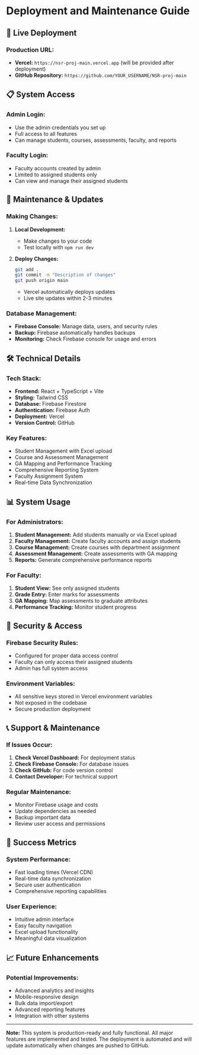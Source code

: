 # Deployment and Maintenance Guide

## 🚀 **Live Deployment**

### **Production URL:**
- **Vercel:** `https://nsr-proj-main.vercel.app` (will be provided after deployment)
- **GitHub Repository:** `https://github.com/YOUR_USERNAME/NSR-proj-main`

## 📋 **System Access**

### **Admin Login:**
- Use the admin credentials you set up
- Full access to all features
- Can manage students, courses, assessments, faculty, and reports

### **Faculty Login:**
- Faculty accounts created by admin
- Limited to assigned students only
- Can view and manage their assigned students

## 🔧 **Maintenance & Updates**

### **Making Changes:**
1. **Local Development:**
   - Make changes to your code
   - Test locally with `npm run dev`

2. **Deploy Changes:**
   ```bash
   git add .
   git commit -m "Description of changes"
   git push origin main
   ```
   - Vercel automatically deploys updates
   - Live site updates within 2-3 minutes

### **Database Management:**
- **Firebase Console:** Manage data, users, and security rules
- **Backup:** Firebase automatically handles backups
- **Monitoring:** Check Firebase console for usage and errors

## 🛠 **Technical Details**

### **Tech Stack:**
- **Frontend:** React + TypeScript + Vite
- **Styling:** Tailwind CSS
- **Database:** Firebase Firestore
- **Authentication:** Firebase Auth
- **Deployment:** Vercel
- **Version Control:** GitHub

### **Key Features:**
- Student Management with Excel upload
- Course and Assessment Management
- GA Mapping and Performance Tracking
- Comprehensive Reporting System
- Faculty Assignment System
- Real-time Data Synchronization

## 📊 **System Usage**

### **For Administrators:**
1. **Student Management:** Add students manually or via Excel upload
2. **Faculty Management:** Create faculty accounts and assign students
3. **Course Management:** Create courses with department assignment
4. **Assessment Management:** Create assessments with GA mapping
5. **Reports:** Generate comprehensive performance reports

### **For Faculty:**
1. **Student View:** See only assigned students
2. **Grade Entry:** Enter marks for assessments
3. **GA Mapping:** Map assessments to graduate attributes
4. **Performance Tracking:** Monitor student progress

## 🔐 **Security & Access**

### **Firebase Security Rules:**
- Configured for proper data access control
- Faculty can only access their assigned students
- Admin has full system access

### **Environment Variables:**
- All sensitive keys stored in Vercel environment variables
- Not exposed in the codebase
- Secure production deployment

## 📞 **Support & Maintenance**

### **If Issues Occur:**
1. **Check Vercel Dashboard:** For deployment status
2. **Check Firebase Console:** For database issues
3. **Check GitHub:** For code version control
4. **Contact Developer:** For technical support

### **Regular Maintenance:**
- Monitor Firebase usage and costs
- Update dependencies as needed
- Backup important data
- Review user access and permissions

## 🎯 **Success Metrics**

### **System Performance:**
- Fast loading times (Vercel CDN)
- Real-time data synchronization
- Secure user authentication
- Comprehensive reporting capabilities

### **User Experience:**
- Intuitive admin interface
- Easy faculty navigation
- Excel upload functionality
- Meaningful data visualization

## 📈 **Future Enhancements**

### **Potential Improvements:**
- Advanced analytics and insights
- Mobile-responsive design
- Bulk data import/export
- Advanced reporting features
- Integration with other systems

---

**Note:** This system is production-ready and fully functional. All major features are implemented and tested. The deployment is automated and will update automatically when changes are pushed to GitHub.
